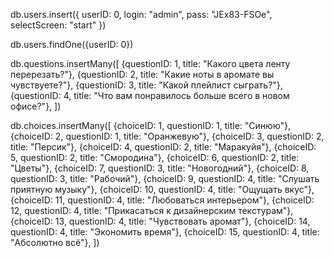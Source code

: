 db.users.insert({
	userID: 0,
	login: "admin",
	pass: "JEx83-FSOe",
	selectScreen: "start"
})

db.users.findOne({userID: 0})

db.questions.insertMany([
	{questionID: 1, title: "Какого цвета ленту перерезать?"},
	{questionID: 2, title: "Какие ноты в аромате вы чувствуете?"},
	{questionID: 3, title: "Какой плейлист сыграть?"},
	{questionID: 4, title: "Что вам понравилось больше всего в новом офисе?"},
])

db.choices.insertMany([
	{choiceID: 1, questionID: 1, title: "Синюю"},
	{choiceID: 2, questionID: 1, title: "Оранжевую"},
	{choiceID: 3, questionID: 2, title: "Персик"},
	{choiceID: 4, questionID: 2, title: "Маракуйя"},
	{choiceID: 5, questionID: 2, title: "Смородина"},
	{choiceID: 6, questionID: 2, title: "Цветы"},
	{choiceID: 7, questionID: 3, title: "Новогодний"},
	{choiceID: 8, questionID: 3, title: "Рабочий"},
	{choiceID: 9, questionID: 4, title: "Слушать приятную музыку"},
	{choiceID: 10, questionID: 4, title: "Ощущать вкус"},
	{choiceID: 11, questionID: 4, title: "Любоваться интерьером"},
	{choiceID: 12, questionID: 4, title: "Прикасаться к дизайнерским текстурам"},
	{choiceID: 13, questionID: 4, title: "Чувствовать аромат"},
	{choiceID: 14, questionID: 4, title: "Экономить время"},
	{choiceID: 15, questionID: 4, title: "Абсолютно всё"},
])